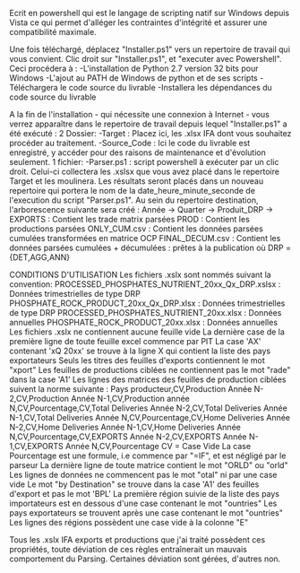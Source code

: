 Ecrit en powershell qui est le langage de scripting natif sur Windows depuis Vista ce qui permet d'alléger les contraintes d'intégrité et assurer une compatibilité maximale.


Une fois téléchargé, déplacez "Installer.ps1" vers un repertoire de travail qui vous convient.
Clic droit sur "Installer.ps1", et "executer avec Powershell". Ceci procédera à :
-L'installation de Python 2.7 version 32 bits pour Windows
-L'ajout au PATH de Windows de python et de ses scripts
-Téléchargera le code source du livrable
-Installera les dépendances du code source du livrable

A la fin de l'installation - qui nécessite une connexion à Internet -  vous verrez apparaître dans le repertoire de travail depuis lequel "Installer.ps1" a été exécuté :
2 Dossier:
-Target : Placez ici, les .xlsx IFA dont vous souhaitez procéder au traitement.
-Source_Code : Ici le code du livrable est enregistré, y accéder pour des raisons de maintenance et d'évolution seulement.
1 fichier:
-Parser.ps1 : script powershell à exécuter par un clic droit. Celui-ci collectera les .xslsx que vous avez placé dans le repertoire Target et les moulinera. Les résultats seront placés dans un nouveau repertoire qui portera le nom de la date_heure_minute_seconde de l'execution du script "Parser.ps1".
Au sein du repertoire destination, l'arborescence suivante sera créé :
Année -> Quarter -> Produit_DRP ->
EXPORTS : Contient les trade matrix parsées
PROD :      Contient les productions parsées
ONLY_CUM.csv : Contient les données parsées cumulées transformées en matrice OCP
FINAL_DECUM.csv : Contient les données parsées cumulées + décumulées : prêtes à la publication
où DRP = {DET,AGG,ANN}

CONDITIONS D'UTILISATION
Les fichiers .xslx sont nommés suivant la convention:
PROCESSED_PHOSPHATES_NUTRIENT_20xx_Qx_DRP.xslsx : Données trimestrielles de type DRP
PHOSPHATE_ROCK_PRODUCT_20xx_Qx_DRP.xlsx               : Données trimestrielles de type DRP
PROCESSED_PHOSPHATES_NUTRIENT_20xx.xlsx                  : Données annuelles
PHOSPHATE_ROCK_PRODUCT_20xx.xlsx                              : Données annuelles
Les fichiers .xslx ne contiennent aucune feuille vide
La dernière case de la première ligne de toute feuille excel commence par PIT
La case 'AX' contenant 'xQ 20xx' se trouve à la ligne X qui contient la liste des pays exportateurs
Seuls les titres des feuilles d'exports contiennent le mot "xport"
Les feuilles de productions ciblées ne contiennent pas le mot "rade" dans la case 'A1'
Les lignes des matrices des feuilles de production ciblées suivent la norme suivante :
Pays producteur,CV,Production Année N-2,CV,Production Année N-1,CV,Production année N,CV,Pourcentage,CV,Total Deliveries  Année N-2,CV,Total Deliveries Année N-1,CV,Total Deliveries Année N,CV,Pourcentage,CV,Home Deliveries  Année N-2,CV,Home Deliveries Année N-1,CV,Home Deliveries Année N,CV,Pourcentage,CV,EXPORTS  Année N-2,CV,EXPORTS Année N-1,CV,EXPORTS Année N,CV,Pourcentage
CV = Case Vide
La case Pourcentage est une formule, i.e commence par "=IF", et est négligé par le parseur
La dernière ligne de toute matrice contient le mot "ORLD" ou "orld"
Les lignes de données ne commencent pas le mot "otal" ni par une case vide
Le mot "by Destination" se trouve dans la case 'A1' des feuilles d'export et pas le mot 'BPL'
La première région suivie de la liste des pays importateurs est en dessous d'une case contenant le mot "ountries"
Les pays exportateurs se trouvent après une case contenant le mot "ountries"
Les lignes des régions possèdent une case vide à la colonne "E"


Tous les .xslx IFA exports et productions que j'ai traité possèdent ces propriétés, toute déviation de ces règles entraînerait un mauvais comportement du Parsing. Certaines déviation sont gérées, d'autres non.